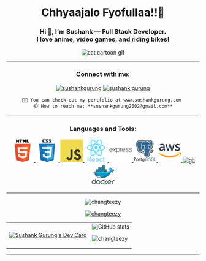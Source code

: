 <h1 align="center">Chhyaajalo Fyofullaa!!🙏</h1>

<h3 align="center">Hi 👋, I'm Sushank — Full Stack Developer. <br> I love anime, video games, and riding bikes!</h3>

<p align="center">
    <img src="https://media.giphy.com/media/1tTeNNilc8XAdlZTdV/giphy.gif" width="480" height="485" alt="cat cartoon gif"/>
</p>

<hr/>

<div align="center">
    <h3>Connect with me:</h3>
    <p>
        <a href="https://twitter.com/sushankgurung" target="blank"><img align="center" src="https://raw.githubusercontent.com/rahuldkjain/github-profile-readme-generator/master/src/images/icons/Social/twitter.svg" alt="sushankgurung" height="30" width="40" /></a>
        <a href="https://linkedin.com/in/sushank-gurung" target="blank"><img align="center" src="https://raw.githubusercontent.com/rahuldkjain/github-profile-readme-generator/master/src/images/icons/Social/linked-in-alt.svg" alt="sushank gurung" height="30" width="40" /></a>
    </p>

    👨‍💻 You can check out my portfolio at www.sushankgurung.com 
    📫 How to reach me: **sushankgurung2002@gmail.com**
</div>

<hr/>

<div align="center">
    <h3>Languages and Tools:</h3>
    <p>
        <a href="https://www.w3.org/html/" target="_blank" rel="noreferrer">
            <img src="https://raw.githubusercontent.com/devicons/devicon/master/icons/html5/html5-original-wordmark.svg" alt="html5" width="60" height="60"/>
        </a>
        <a href="https://www.w3schools.com/css/" target="_blank" rel="noreferrer">
            <img src="https://raw.githubusercontent.com/devicons/devicon/master/icons/css3/css3-original-wordmark.svg" alt="css3" width="60" height="60"/>
        </a>
        <a href="https://developer.mozilla.org/en-US/docs/Web/JavaScript" target="_blank" rel="noreferrer">
            <img src="https://raw.githubusercontent.com/devicons/devicon/master/icons/javascript/javascript-original.svg" alt="javascript" width="60" height="60"/>
        </a>
        <a href="https://reactjs.org/" target="_blank" rel="noreferrer">
            <img src="https://raw.githubusercontent.com/devicons/devicon/master/icons/react/react-original-wordmark.svg" alt="react" width="60" height="60"/>
        </a>
        <a href="https://expressjs.com" target="_blank" rel="noreferrer">
            <img src="https://raw.githubusercontent.com/devicons/devicon/master/icons/express/express-original-wordmark.svg" alt="express" width="60" height="60"/>
        </a>
        <a href="https://www.postgresql.org" target="_blank" rel="noreferrer">
            <img src="https://raw.githubusercontent.com/devicons/devicon/master/icons/postgresql/postgresql-original-wordmark.svg" alt="postgresql" width="60" height="60"/>
        </a>
        <a href="https://aws.amazon.com" target="_blank" rel="noreferrer">
            <img src="https://raw.githubusercontent.com/devicons/devicon/master/icons/amazonwebservices/amazonwebservices-original-wordmark.svg" alt="aws" width="60" height="60"/>
        </a>
        <a href="https://git-scm.com/" target="_blank" rel="noreferrer">
            <img src="https://www.vectorlogo.zone/logos/git-scm/git-scm-icon.svg" alt="git" width="60" height="60"/>
        </a>
        <a href="https://docker.com" target="_blank" rel="noreferrer">
            <img src="https://raw.githubusercontent.com/devicons/devicon/master/icons/docker/docker-original-wordmark.svg" alt="docker" width="60" height="60"/>
        </a>
    </p>
</div>

<hr/>

<p align="center"> <img src="https://komarev.com/ghpvc/?username=changteezy&label=Profile%20views&color=0e75b6&style=flat" alt="changteezy" /> </p>

<p align="center"> <a href="https://github.com/ryo-ma/github-profile-trophy"><img src="https://github-profile-trophy.vercel.app/?username=changteezy" alt="changteezy" /></a> </p>

<div align="center">
    <table>
        <tr>
            <td>
                <a href="https://app.daily.dev/changteezy">
                    <img src="https://api.daily.dev/devcards/v2/7o3Iyhf82kYr3dHqWJUul.png?r=u0n&type=default" width="356" alt="Sushank Gurung's Dev Card"/>
                </a>
            </td>
            <td>
                <img src="https://github-readme-stats.vercel.app/api?username=changteezy&show_icons=true&locale=en" alt="GitHub stats" width="356" />
                <p><img src="https://github-readme-streak-stats.herokuapp.com/?user=changteezy&" alt="changteezy" /></p>
            </td>
        </tr>
    </table>
</div>

<hr/>
